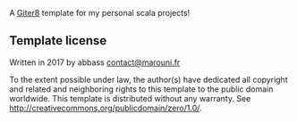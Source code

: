 A [Giter8][g8] template for my personal scala projects!

Template license
----------------
Written in 2017 by abbass contact@marouni.fr

To the extent possible under law, the author(s) have dedicated all copyright and related
and neighboring rights to this template to the public domain worldwide.
This template is distributed without any warranty. See <http://creativecommons.org/publicdomain/zero/1.0/>.

[g8]: http://www.foundweekends.org/giter8/
